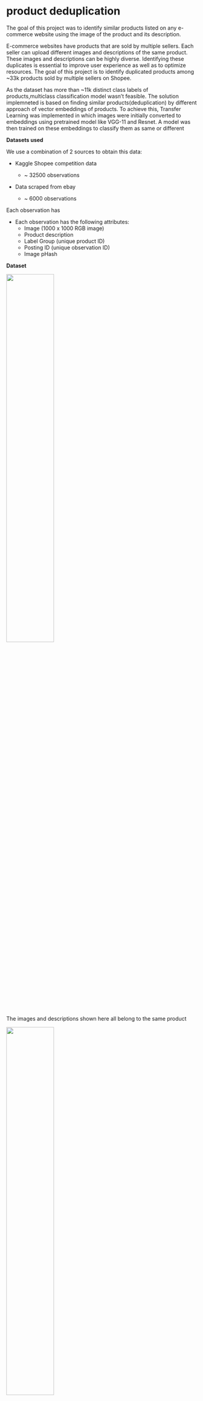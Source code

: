 # product deduplication

The goal of this project was to identify similar products listed on any e-commerce website using the image of the product and its description.

E-commerce websites have products that are sold by multiple sellers. Each seller can upload different images and descriptions of the same product. These images and descriptions can be highly diverse. Identifying these duplicates is essential to improve user experience as well as to optimize resources. The goal of this project is to identify duplicated products among ~33k products sold by multiple sellers on Shopee.

As the dataset has more than ~11k distinct class labels of products,multiclass classification model wasn’t feasible. The solution implemneted is based on finding similar products(deduplication) by different approach of vector embeddings of products. To achieve this, Transfer Learning was implemented in which images were initially converted to embeddings using pretrained model like VGG-11 and Resnet. A model was then trained on these embeddings to classify them as same or different

**Datasets used**

We use a combination of 2 sources to obtain this data:

  - Kaggle Shopee competition data
    - ~ 32500 observations

  - Data scraped from ebay
    - ~ 6000 observations

Each observation has 	

  - Each observation has the following attributes:
    - Image (1000 x 1000 RGB image)
    - Product description
    - Label Group (unique product ID)
    - Posting ID (unique observation ID)
    - Image pHash

**Dataset**

<img src="images/Dataset.png" width="50%">

The images and descriptions shown here all belong to the same product

<img src="images/data_image.png" width="50%">
<img src="images/data_text.png" width="50%">

**Modelling Approach**

Make meaningful vector representations of each product. This is achieved by using
   - Embeddings of title text
     - TFIDF
     - RoBERTa (Multilingual)

   - Embeddings of image
     - ResNet18

   - Joint Embeddings (text + image)

<img src="images/flowchart.png" width="50%">

**Supervised Models Approach**

   - Pair Classification:
     - Make pairs of observations
       - Arrange some of the pairs to be from matching products (positive pairs)
       - Remaining pairs from non-matching products (negative pairs)
       - 1:1 Negative Sample is selected for maintaining class balance.

     - Train a binary classification model to take a pair and predict whether both observations belong to the same unique product or not.

     - Cosine Similarity (used in Logistic) is calculated for all pairs and set as feature for model to find right distance. 

     - The models can be:
       - Logistic regression
       - Neural Network

     - For any new observation, compare it with K nearest observations and classify.

**Modelling Approach**

   - Using these representations, we can approach the problem in 2 ways:
     - Find Nearest Neighbors and choose majority class
     - Classify pairs of observations into ‘same product’ vs ‘different products’

   - Nearest neighbors approach:
     - Given an observation, find its (approximate) K nearest-neighbors using Locality Sensitive Hashing techniques:
       - BucketRandomProjection LSH
       - MinHash LSH

     - Out of these K neighbors, choose the most frequent product class.

**Experiments and results**

   - Neural Networks:
     - Architecture:
       - Layers:
         - Linear
         - Batch Normalization

       - Activation Functions:
         - Sigmoid
         - Rectified Linear Unit activations (ReLU)
         - Leaky ReLU

       - Binary Cross-Entropy loss function (with logits)

     - Hyperparameters:
       - Learning rate: [0.1, 0.001, 0.0001]
       - Batch Size: [8, 16]
       - Weight decay: [0, 10-4, 10-2 ]
       - Early Stopping (limit of 4 non-improvement epochs)

     - Results:
       - Best Hyperparameters found:
         - Learning Rate: 10-5
         - Batch size 16
         - Weight Decay 0.0001

       - Best performance:

         - |Dataset|Loss|Accuracy|
           |-------|----|--------|
           |Training|0.60|0.57|
           |Validation|0.61|0.66|

   - Logistic Regression:

     a. Architecture:  
       - Cluster:
         - Group-3 GPU- 64GB, 16 Cores, DBR 10.3 ML,Spark 3.21
         - Since embeddings were computationally expensive to run(~800 features)		
    	ii.  Algorithms for word Embeddings:
         - Spark NLP - version: 3.4.2
         - BERT - Roberta- Multilingual Embeddings  
         - Cosine Similarity
	
     b.	Parameters:
        - regParam = 0.01
        - maxIter = 10	

     c. Results:
        - |Dataset|Accuracy|
           |-------|--------|
           |Training|0.659|
           |Validation|0.657|

   - Approximate KNN (Locality Sensitive Hashing)

     a. Architecture: 
        - Cluster:
          - Group-3 GPU- 64GB, 16 Cores, DBR 10.3 ML,Spark 3.21

     b. Algorithms Used:
        - Resnet18 Embeddings
        - TFIDF for word features
        - Cosine Similarity
        - BucketRandomProjectionLSH
        - MinHash LSH

     c. Parameters:
        - K = 5

     d. Results:
        - |Methods|Dataset|Accuracy|
           |-------|----|--------|
           |TFIDF with cosine similarity Train|Training|0.52|
           ||Validation|0.44|
           |BucketRandomProjectionLSH on Resnet18 pertained image embedding|Training|0.38|
           ||Validation|0.36|
           |BucketRandomProjectionLSH on Resnet18 pertained image embedding + tfidf features Train|Training|0.83|
           ||Validation|0.74|
           |MinHash LSH on product description|Training|0.62|
           ||Validation|0.56|


**Performance Comparisons**
   - Runtime on GPU-enabled cluster:
     - Neural Networks
       - Hyperparameter Tuning: ~ 108000 seconds
       - Training : ~ 6500 seconds

   - Logistic Regression
     - Cosine Similarity: ~ 1200 seconds
     - Fitting Logistic Model: ~ 7200 seconds

   - Approximate KNN
     - BucketRandomLSH model training: ~80 seconds
     - BucketRandomLSH approxSimilarity - 600 seconds
     - TFIDF Cosine Similarity: ~480 seconds
     - MinHashLSH model training~ 240 seconds





